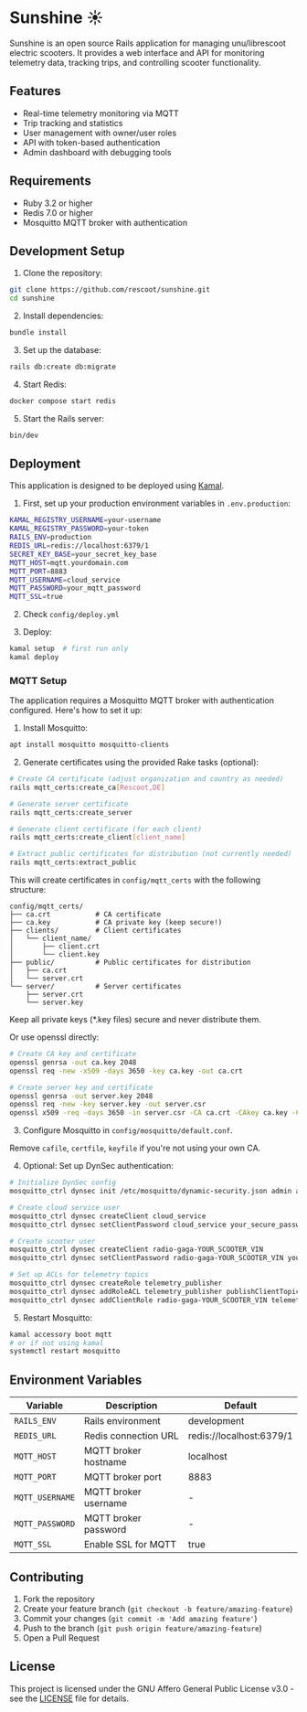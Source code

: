 # Sunshine ☀️

Sunshine is an open source Rails application for managing unu/librescoot electric scooters. It provides a web interface and API for monitoring telemetry data, tracking trips, and controlling scooter functionality.

## Features

- Real-time telemetry monitoring via MQTT
- Trip tracking and statistics
- User management with owner/user roles
- API with token-based authentication
- Admin dashboard with debugging tools

## Requirements

- Ruby 3.2 or higher
- Redis 7.0 or higher
- Mosquitto MQTT broker with authentication

## Development Setup

1. Clone the repository:
```bash
git clone https://github.com/rescoot/sunshine.git
cd sunshine
```

2. Install dependencies:
```bash
bundle install
```

3. Set up the database:
```bash
rails db:create db:migrate
```

4. Start Redis:
```bash
docker compose start redis
```

5. Start the Rails server:
```bash
bin/dev
```

## Deployment

This application is designed to be deployed using [Kamal](https://kamal-deploy.org/). 

1. First, set up your production environment variables in `.env.production`:
```bash
KAMAL_REGISTRY_USERNAME=your-username
KAMAL_REGISTRY_PASSWORD=your-token
RAILS_ENV=production
REDIS_URL=redis://localhost:6379/1
SECRET_KEY_BASE=your_secret_key_base
MQTT_HOST=mqtt.yourdomain.com
MQTT_PORT=8883
MQTT_USERNAME=cloud_service
MQTT_PASSWORD=your_mqtt_password
MQTT_SSL=true
```

2. Check `config/deploy.yml`

3. Deploy:
```bash
kamal setup  # first run only
kamal deploy
```

### MQTT Setup

The application requires a Mosquitto MQTT broker with authentication configured. Here's how to set it up:

1. Install Mosquitto:
```bash
apt install mosquitto mosquitto-clients
```

2. Generate certificates using the provided Rake tasks (optional):
```bash
# Create CA certificate (adjust organization and country as needed)
rails mqtt_certs:create_ca[Rescoot,DE]

# Generate server certificate
rails mqtt_certs:create_server

# Generate client certificate (for each client)
rails mqtt_certs:create_client[client_name]

# Extract public certificates for distribution (not currently needed)
rails mqtt_certs:extract_public
```

This will create certificates in `config/mqtt_certs` with the following structure:
```
config/mqtt_certs/
├── ca.crt           # CA certificate
├── ca.key           # CA private key (keep secure!)
├── clients/         # Client certificates
│   └── client_name/
│       ├── client.crt
│       └── client.key
├── public/          # Public certificates for distribution
│   ├── ca.crt
│   └── server.crt
└── server/          # Server certificates
    ├── server.crt
    └── server.key
```

Keep all private keys (*.key files) secure and never distribute them.

Or use openssl directly:
```bash
# Create CA key and certificate
openssl genrsa -out ca.key 2048
openssl req -new -x509 -days 3650 -key ca.key -out ca.crt

# Create server key and certificate
openssl genrsa -out server.key 2048
openssl req -new -key server.key -out server.csr
openssl x509 -req -days 3650 -in server.csr -CA ca.crt -CAkey ca.key -CAcreateserial -out server.crt
```

3. Configure Mosquitto in `config/mosquitto/default.conf`.

Remove `cafile`, `certfile`, `keyfile` if you're not using your own CA.

4. Optional: Set up DynSec authentication:
```bash
# Initialize DynSec config
mosquitto_ctrl dynsec init /etc/mosquitto/dynamic-security.json admin adminpassword

# Create cloud service user
mosquitto_ctrl dynsec createClient cloud_service
mosquitto_ctrl dynsec setClientPassword cloud_service your_secure_password

# Create scooter user
mosquitto_ctrl dynsec createClient radio-gaga-YOUR_SCOOTER_VIN
mosquitto_ctrl dynsec setClientPassword radio-gaga-YOUR_SCOOTER_VIN your_secure_password

# Set up ACLs for telemetry topics
mosquitto_ctrl dynsec createRole telemetry_publisher
mosquitto_ctrl dynsec addRoleACL telemetry_publisher publishClientTopic "scooters/%c/telemetry"
mosquitto_ctrl dynsec addClientRole radio-gaga-YOUR_SCOOTER_VIN telemetry_publisher
```

5. Restart Mosquitto:
```bash
kamal accessory boot mqtt
# or if not using kamal
systemctl restart mosquitto
```

## Environment Variables

| Variable | Description | Default |
|----------|-------------|---------|
| `RAILS_ENV` | Rails environment | development |
| `REDIS_URL` | Redis connection URL | redis://localhost:6379/1 |
| `MQTT_HOST` | MQTT broker hostname | localhost |
| `MQTT_PORT` | MQTT broker port | 8883 |
| `MQTT_USERNAME` | MQTT broker username | - |
| `MQTT_PASSWORD` | MQTT broker password | - |
| `MQTT_SSL` | Enable SSL for MQTT | true |

## Contributing

1. Fork the repository
2. Create your feature branch (`git checkout -b feature/amazing-feature`)
3. Commit your changes (`git commit -m 'Add amazing feature'`)
4. Push to the branch (`git push origin feature/amazing-feature`)
5. Open a Pull Request

## License

This project is licensed under the GNU Affero General Public License v3.0 - see the [LICENSE](LICENSE) file for details.
